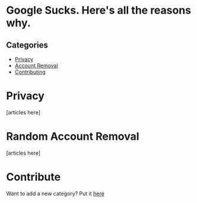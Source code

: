 # Google Sucks. Here's all the reasons why.
## Categories
* [Privacy](#Privacy)
* [Account Removal](#Random-Account-Removal)
* [Contributing](#Contribute)
# Privacy
[articles here]
# Random Account Removal
[articles here]
# Contribute
Want to add a new category? Put it [here](https://github.com/lerichardson/google-sucks/issues/new)
